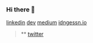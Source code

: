 ### Hi there 👋

<!--
**idongessien/idongessien** is a ✨ _special_ ✨ repository because its `README.md` (this file) appears on your GitHub profile.

Here are some ideas to get you started:

- 🔭 I’m currently working on ...
- 🌱 I’m currently learning ...
- 👯 I’m looking to collaborate on ...
- 🤔 I’m looking for help with ...
- 💬 Ask me about ...
- 📫 How to reach me: ...
- 😄 Pronouns: ...
- ⚡ Fun fact: ...
-->


  [linkedin](https://linkedin.com/in/idongessien)
[dev](https://dev.to/idngessnio)
[medium](https://medium.com/@idngessnio)
[idngessn.io](https://idngessn.io)

> ** [twitter](https://twitter.com/idngessnio)
